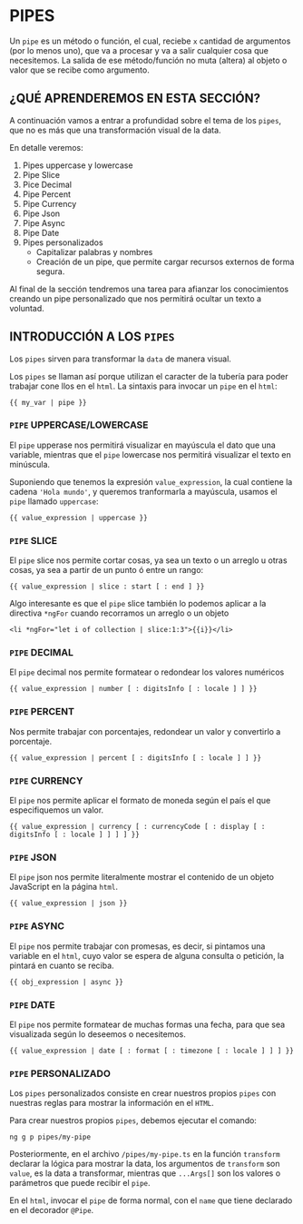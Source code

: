 # PIPES

Un `pipe` es un método o función, el cual, reciebe `x` cantidad de argumentos (por lo menos uno), que va a procesar y va a salir cualquier cosa que necesitemos. La salida de ese método/función no muta (altera) al objeto o valor que se recibe como argumento.

## ¿QUÉ APRENDEREMOS EN ESTA SECCIÓN?

 A continuación vamos a entrar a profundidad sobre el tema de los `pipes`, que no es más que una transformación visual de la data.

En detalle veremos:

1. Pipes uppercase y lowercase
2. Pipe Slice
3. Pice Decimal
4. Pipe Percent
5. Pipe Currency
6. Pipe Json
7. Pipe Async
8. Pipe Date
9. Pipes personalizados
    * Capitalizar palabras y nombres
    * Creación de un pipe, que permite cargar recursos externos de forma segura.

Al final de la sección tendremos una tarea para afianzar los conocimientos creando un pipe personalizado que nos permitirá ocultar un texto a voluntad.

## INTRODUCCIÓN A LOS `PIPES`

Los `pipes` sirven para transformar la `data` de manera visual.

Los `pipes` se llaman así porque utilizan el caracter de la tubería para poder trabajar cone llos en el `html`. La sintaxis para invocar un `pipe` en el `html`:

    {{ my_var | pipe }}

### `PIPE` UPPERCASE/LOWERCASE

El `pipe` upperase nos permitirá visualizar en mayúscula el dato que una variable, mientras que el `pipe` lowercase nos permitirá visualizar el texto en minúscula.

Suponiendo que tenemos la expresión `value_expression`, la cual contiene la cadena `'Hola mundo'`, y queremos tranformarla a mayúscula, usamos el `pipe` llamado `uppercase`:

    {{ value_expression | uppercase }}

### `PIPE` SLICE

El `pipe` slice nos permite cortar cosas, ya sea un texto o un arreglo u otras cosas, ya sea a partir de un punto ó entre un rango:

    {{ value_expression | slice : start [ : end ] }}

Algo interesante es que el `pipe` slice también lo podemos aplicar a la directiva `*ngFor` cuando recorramos un arreglo o un objeto

    <li *ngFor="let i of collection | slice:1:3">{{i}}</li>

### `PIPE` DECIMAL

El `pipe` decimal nos permite formatear o redondear los valores numéricos

    {{ value_expression | number [ : digitsInfo [ : locale ] ] }}

### `PIPE` PERCENT

Nos permite trabajar con porcentajes, redondear un valor y convertirlo a porcentaje.

    {{ value_expression | percent [ : digitsInfo [ : locale ] ] }}

### `PIPE` CURRENCY

El `pipe` nos permite aplicar el formato de moneda según el país el que especifiquemos un valor.

    {{ value_expression | currency [ : currencyCode [ : display [ : digitsInfo [ : locale ] ] ] ] }}

### `PIPE` JSON

El `pipe` json nos permite literalmente mostrar el contenido de un objeto JavaScript en la página `html`.

    {{ value_expression | json }}

### `PIPE` ASYNC

El `pipe` nos permite trabajar con promesas, es decir, si pintamos una variable en el `html`, cuyo valor se espera de alguna consulta o petición, la pintará en cuanto se reciba.

    {{ obj_expression | async }}

### `PIPE` DATE

El `pipe` nos permite formatear de muchas formas una fecha, para que sea visualizada según lo deseemos o necesitemos.

    {{ value_expression | date [ : format [ : timezone [ : locale ] ] ] }}

### `PIPE` PERSONALIZADO

Los `pipes` personalizados consiste en crear nuestros propios `pipes` con nuestras reglas para mostrar la información en el `HTML`.

Para crear nuestros propios `pipes`, debemos ejecutar el comando:

    ng g p pipes/my-pipe

Posteriormente, en el archivo `/pipes/my-pipe.ts` en la función `transform` declarar la lógica para mostrar la data, los argumentos de `transform` son `value`, es la data a transformar, mientras que `...Args[]` son los valores o parámetros que puede recibir el `pipe`.

En el `html`, invocar el `pipe` de forma normal, con el `name` que tiene declarado en el decorador `@Pipe`.